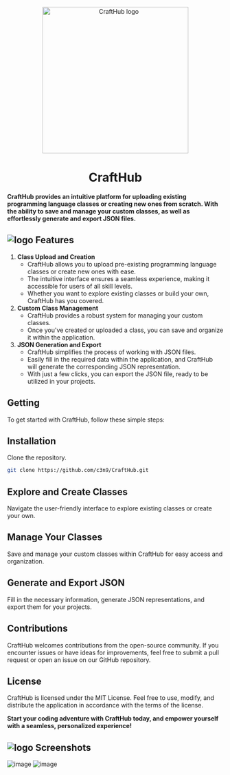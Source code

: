 <p align="center">
    <img src="https://github.com/c3n9/CraftHub/assets/108518693/85f4bfcb-0d94-4979-81b8-2e2e6f80b954" alt="CraftHub logo" width="340" height="340">
</p>
<h1 align="center">CraftHub</h1> 

**CraftHub provides an intuitive platform for uploading existing programming language classes or creating new ones from scratch. With the ability to save and manage your custom classes, as well as effortlessly generate and export JSON files.**
## ![logo](https://github.com/c3n9/CraftHub/assets/108518693/ad42f157-c393-4c90-8ddf-39c418052cbf) Features
1. **Class Upload and Creation**
   - CraftHub allows you to upload pre-existing programming language classes or create new ones with ease.
   - The intuitive interface ensures a seamless experience, making it accessible for users of all skill levels.
   - Whether you want to explore existing classes or build your own, CraftHub has you covered.
2. **Custom Class Management**
   - CraftHub provides a robust system for managing your custom classes.
   - Once you've created or uploaded a class, you can save and organize it within the application.
3. **JSON Generation and Export**
   - CraftHub simplifies the process of working with JSON files.
   - Easily fill in the required data within the application, and CraftHub will generate the corresponding JSON representation.
   - With just a few clicks, you can export the JSON file, ready to be utilized in your projects.
## Getting 
To get started with CraftHub, follow these simple steps:
## Installation
Clone the repository.  
```bash
git clone https://github.com/c3n9/CraftHub.git
```
## Explore and Create Classes
Navigate the user-friendly interface to explore existing classes or create your own.
## Manage Your Classes
Save and manage your custom classes within CraftHub for easy access and organization.
## Generate and Export JSON
Fill in the necessary information, generate JSON representations, and export them for your projects.
## Contributions
CraftHub welcomes contributions from the open-source community. If you encounter issues or have ideas for improvements, feel free to submit a pull request or open an issue on our GitHub repository.
## License
CraftHub is licensed under the MIT License. Feel free to use, modify, and distribute the application in accordance with the terms of the license.

**Start your coding adventure with CraftHub today, and empower yourself with a seamless, personalized experience!**

## ![logo](https://github.com/c3n9/CraftHub/assets/108518693/ad42f157-c393-4c90-8ddf-39c418052cbf) Screenshots
![image](https://github.com/c3n9/CraftHub/assets/108518693/35e8f570-292e-4f81-8dce-84ba1ea9c5f9)
![image](https://github.com/c3n9/CraftHub/assets/108518693/627c9d3f-34fc-4586-85c6-96a85f13fa9c)
